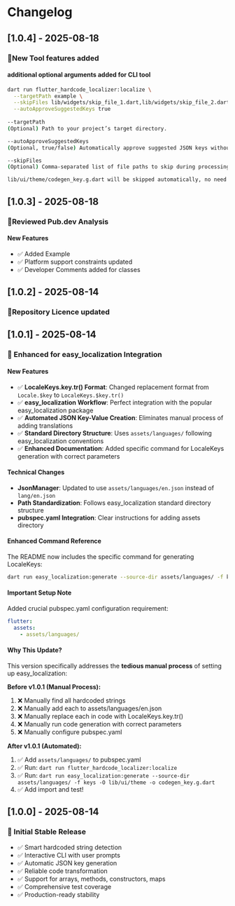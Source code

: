 # Changelog

## [1.0.4] - 2025-08-18

### 🎉New Tool features added 
#### additional optional arguments added for CLI tool
```bash
dart run flutter_hardcode_localizer:localize \
  --targetPath example \
  --skipFiles lib/widgets/skip_file_1.dart,lib/widgets/skip_file_2.dart  \
  --autoApproveSuggestedKeys true
  
--targetPath
(Optional) Path to your project’s target directory.

--autoApproveSuggestedKeys
(Optional, true/false) Automatically approve suggested JSON keys without developer consent.

--skipFiles
(Optional) Comma-separated list of file paths to skip during processing.

lib/ui/theme/codegen_key.g.dart will be skipped automatically, no need to manually add this in skipFiles array  
```

## [1.0.3] - 2025-08-18

### 🎉Reviewed Pub.dev Analysis
#### New Features
- ✅ Added Example
- ✅ Platform support constraints updated
- ✅ Developer Comments added for classes

## [1.0.2] - 2025-08-14

### 🎉Repository Licence updated

## [1.0.1] - 2025-08-14

### 🚀 Enhanced for easy_localization Integration

#### New Features
- ✅ **LocaleKeys.key.tr() Format**: Changed replacement format from `Locale.$key` to `LocaleKeys.$key.tr()`
- ✅ **easy_localization Workflow**: Perfect integration with the popular easy_localization package
- ✅ **Automated JSON Key-Value Creation**: Eliminates manual process of adding translations
- ✅ **Standard Directory Structure**: Uses `assets/languages/` following easy_localization conventions
- ✅ **Enhanced Documentation**: Added specific command for LocaleKeys generation with correct parameters

#### Technical Changes
- **JsonManager**: Updated to use `assets/languages/en.json` instead of `lang/en.json`
- **Path Standardization**: Follows easy_localization standard directory structure
- **pubspec.yaml Integration**: Clear instructions for adding assets directory

#### Enhanced Command Reference
The README now includes the specific command for generating LocaleKeys:
```bash
dart run easy_localization:generate --source-dir assets/languages/ -f keys -O lib/ui/theme -o codegen_key.g.dart
```

#### Important Setup Note
Added crucial pubspec.yaml configuration requirement:
```yaml
flutter:
  assets:
    - assets/languages/
```

#### Why This Update?
This version specifically addresses the **tedious manual process** of setting up easy_localization:

**Before v1.0.1 (Manual Process):**
1. ❌ Manually find all hardcoded strings
2. ❌ Manually add each to assets/languages/en.json  
3. ❌ Manually replace each in code with LocaleKeys.key.tr()
4. ❌ Manually run code generation with correct parameters
5. ❌ Manually configure pubspec.yaml

**After v1.0.1 (Automated):**
1. ✅ Add `assets/languages/` to pubspec.yaml
2. ✅ Run: `dart run flutter_hardcode_localizer:localize`
3. ✅ Run: `dart run easy_localization:generate --source-dir assets/languages/ -f keys -O lib/ui/theme -o codegen_key.g.dart`
4. ✅ Add import and test!

## [1.0.0] - 2025-08-14

### 🎉 Initial Stable Release

- ✅ Smart hardcoded string detection
- ✅ Interactive CLI with user prompts
- ✅ Automatic JSON key generation  
- ✅ Reliable code transformation
- ✅ Support for arrays, methods, constructors, maps
- ✅ Comprehensive test coverage
- ✅ Production-ready stability